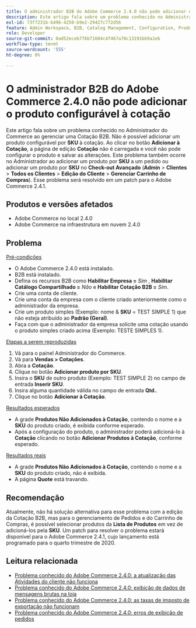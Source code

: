 ```yaml
---
title: O administrador B2B do Adobe Commerce 2.4.0 não pode adicionar o produto configurável à cotação
description: Este artigo fala sobre um problema conhecido no Administrador do Commerce ao gerenciar uma Cotação B2B. Não é possível adicionar um produto configurável por **SKU** à cotação. Ao clicar no botão **Adicionar à cotação**, a página de edição **Cotação** fica travada e você não pode configurar o produto e salvar as alterações. Esse problema também ocorre no Admin ao adicionar um produto por **SKU** a um pedido ou adicionar um produto por **SKU** na **Finalização avançada** (**Admin** &gt; **Clientes** &gt; **Todos os clientes** &gt; **Edição do cliente** &gt; **Gerenciar carrinho de compras**). Esse problema será resolvido em um patch para o Adobe Commerce 2.4.1.
exl-id: 73f7231b-b496-4250-b9e2-29427c772d56
feature: Admin Workspace, B2B, Catalog Management, Configuration, Products, Quotes
role: Developer
source-git-commit: 0ad52eceb776b71604c4f467a70c13191bb9a1eb
workflow-type: tm+mt
source-wordcount: '555'
ht-degree: 0%

---
```


# O administrador B2B do Adobe Commerce 2.4.0 não pode adicionar o produto configurável à cotação

Este artigo fala sobre um problema conhecido no Administrador do Commerce ao gerenciar uma Cotação B2B. Não é possível adicionar um produto configurável por **SKU** à cotação. Ao clicar no botão **Adicionar à Cotação**, a página de edição **Cotação** não é carregada e você não pode configurar o produto e salvar as alterações. Este problema também ocorre no Administrador ao adicionar um produto por **SKU** a um pedido ou adicionar um produto por **SKU** no **Check-out Avançado** (**Admin** > **Clientes** > **Todos os Clientes** > **Edição do Cliente** > **Gerenciar Carrinho de Compras**). Esse problema será resolvido em um patch para o Adobe Commerce 2.4.1.

## Produtos e versões afetados

* Adobe Commerce no local 2.4.0
* Adobe Commerce na infraestrutura em nuvem 2.4.0

## Problema

<u>Pré-condições</u>

* O Adobe Commerce 2.4.0 está instalado.
* B2B está instalado.
* Defina os recursos B2B como **Habilitar Empresa =** *Sim* , **Habilitar Catálogo Compartilhado =** *Não* e **Habilitar Cotação B2B =** *Sim*.
* Crie uma conta de cliente.
* Crie uma conta da empresa com o cliente criado anteriormente como o administrador da empresa.
* Crie um produto simples (Exemplo: nome &amp; **SKU** = TEST SIMPLE 1) que não esteja atribuído ao **Padrão (Geral)**.
* Faça com que o administrador da empresa solicite uma cotação usando o produto simples criado acima (Exemplo: TESTE SIMPLES 1).

<u>Etapas a serem reproduzidas</u>

1. Vá para o painel Administrador do Commerce.
1. Vá para **Vendas > Cotações**.
1. Abra a **Cotação**.
1. Clique no botão **Adicionar produto por SKU**.
1. Insira o **SKU** de outro produto (Exemplo: TEST SIMPLE 2) no campo de entrada **Inserir SKU**.
1. Insira alguma quantidade válida no campo de entrada **Qtd.**.
1. Clique no botão **Adicionar à Cotação**.

<u>Resultados esperados</u>

* A grade **Produtos Não Adicionados à Cotação**, contendo o nome e a **SKU** do produto criado, é exibida conforme esperado.
* Após a configuração do produto, o administrador poderá adicioná-lo à **Cotação** clicando no botão **Adicionar Produtos à Cotação**, conforme esperado.

<u>Resultados reais</u>

* A grade **Produtos Não Adicionados à Cotação**, contendo o nome e a **SKU** do produto criado, não é exibida.
* A página **Quote** está travando.

## Recomendação

Atualmente, não há solução alternativa para esse problema com a edição da Cotação B2B, mas para o gerenciamento de Pedidos e do Carrinho de Compras, é possível selecionar produtos da **Lista de Produtos** em vez de adicioná-los pela **SKU**. Um patch para resolver o problema estará disponível para o Adobe Commerce 2.4.1, cujo lançamento está programado para o quarto trimestre de 2020.

## Leitura relacionada

* [Problema conhecido do Adobe Commerce 2.4.0: a atualização das Atividades do cliente não funciona](/help/troubleshooting/miscellaneous/magento-2-4-0-refresh-on-customer-activities-does-not-work.md)
* [Problema conhecido do Adobe Commerce 2.4.0: exibição de dados de mensagens brutas na loja](/help/troubleshooting/storefront/magento-2-4-0-issue-storefront-raw-message-data-display.md)
* [Problema conhecido do Adobe Commerce 2.4.0: as taxas de imposto de exportação não funcionam](/help/troubleshooting/miscellaneous/magento-2-4-0-known-issue-export-tax-rates-does-not-work.md)
* [Problema conhecido do Adobe Commerce 2.4.0: erros de exibição de pedidos](/help/troubleshooting/storefront/magento-2-4-0-known-issue-orders-display-error.md)

